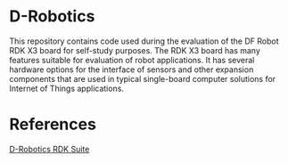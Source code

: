 # D-Robotics
This repository contains code used during the evaluation of the DF Robot RDK X3 board for self-study purposes. The RDK X3 board has many features suitable for evaluation of robot applications. It has several hardware options for the interface of sensors and other expansion components that are used in typical single-board computer solutions for Internet of Things applications.


# References
[D-Robotics RDK Suite](https://d-robotics.github.io/rdk_doc/en/RDK)
